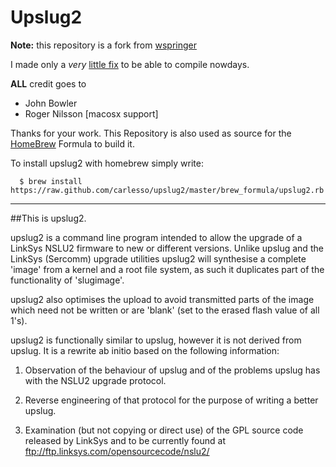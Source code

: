 # Upslug2

**Note:** this repository is a fork from [wspringer](https://github.com/wspringer/upslug2)

I made only a _very_ [little fix](https://github.com/carlesso/upslug2/commit/e3d1163d130e588f91c863b2719018cab7470e38)
to be able to compile nowdays.

**ALL** credit goes to
* John Bowler <jbowler at users.sourceforge.net>
* Roger Nilsson [macosx support]

Thanks for your work. This Repository is also used as source for the [HomeBrew](http://mxcl.github.com/homebrew/) Formula to build it.

To install upslug2 with homebrew simply write:

```
  $ brew install https://raw.github.com/carlesso/upslug2/master/brew_formula/upslug2.rb
```


-----------------------------------

##This is upslug2.

upslug2 is a command line program intended to allow the upgrade of a LinkSys
NSLU2 firmware to new or different versions.  Unlike upslug and the LinkSys
(Sercomm) upgrade utilities upslug2 will synthesise a complete 'image'
from a kernel and a root file system, as such it duplicates part of the
functionality of 'slugimage'.

upslug2 also optimises the upload to avoid transmitted parts of the image which
need not be written or are 'blank' (set to the erased flash value of all 1's).

upslug2 is functionally similar to upslug, however it is not derived from
upslug.  It is a rewrite ab initio based on the following information:

1) Observation of the behaviour of upslug and of the problems upslug has
with the NSLU2 upgrade protocol.

2) Reverse engineering of that protocol for the purpose of writing a better
upslug.

3) Examination (but not copying or direct use) of the GPL
source code released by LinkSys and to be currently found at
ftp://ftp.linksys.com/opensourcecode/nslu2/
